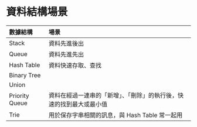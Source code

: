 # 資料結構場景

| 數據結構 | 場景 |
| :--- | :--- |
| Stack | 資料先進後出 |
| Queue | 資料先進先出 |
| Hash Table | 資料快速存取、查找 |
| Binary Tree |  |
| Union |  |
| Priority Queue | 資料在經過一連串的「新增」、「刪除」的執行後，快速的找到最大或最小值 |
| Trie | 用於保存字串相關的訊息，與 Hash Table 常一起用 |

